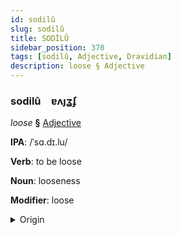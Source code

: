 ```yaml
---
id: sodilû
slug: sodilû
title: SODİLÛ
sidebar_position: 370
tags: [sodilû, Adjective, Dravidian]
description: loose § Adjective
---
```


### sodilû&emsp;<span kind="abugida">ɐʌȷʓʄ</span>

*loose* **§** [Adjective](../../tags/Adjective)

**IPA**: /ˈsɑ.dɪ.lu/

**Verb**: to be loose

**Noun**: looseness

**Modifier**: loose

<details>
    <summary>Origin</summary>
    Kannada ಸಡಿಲು saḍilu [sɐ.ɖɪ.lu]<br/>
    <em>Dravidian Language Family</em>
</details>
